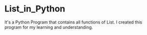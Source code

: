 # List_in_Python
It's a Python Program that contains all functions of List. I created this program for my learning and understanding.
